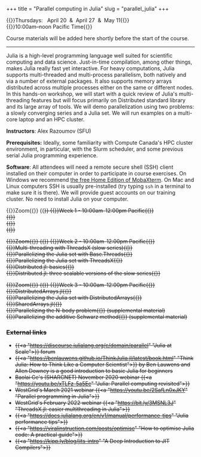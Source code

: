 +++
title = "Parallel computing in Julia"
slug = "parallel_julia"
+++

{{<cor>}}Thursdays: &nbsp; April 20 &nbsp;&&nbsp; April 27 &nbsp;&&nbsp; May 11{{</cor>}}\
{{<cgr>}}10:00am–noon Pacific Time{{</cgr>}}

Course materials will be added here shortly before the start of the course.

---

Julia is a high-level programming language well suited for scientific computing and data science. Just-in-time
compilation, among other things, makes Julia really fast yet interactive. For heavy computations, Julia supports
multi-threaded and multi-process parallelism, both natively and via a number of external packages. It also supports
memory arrays distributed across multiple processes either on the same or different nodes. In this hands-on workshop, we
will start with a quick review of Julia's multi-threading features but will focus primarily on Distributed standard
library and its large array of tools. We will demo parallelization using two problems: a slowly converging series and a
Julia set. We will run examples on a multi-core laptop and an HPC cluster.

**Instructors**: Alex Razoumov (SFU)

**Prerequisites:** Ideally, some familiarity with Compute Canada's HPC cluster environment, in particular, with
the Slurm scheduler, and some previous serial Julia programming experience.

**Software**: All attendees will need a remote secure shell (SSH) client installed on their computer in order
to participate in course exercises. On Windows we recommend [the free Home Edition of
MobaXterm](https://mobaxterm.mobatek.net/download.html). On Mac and Linux computers SSH is usually
pre-installed (try typing `ssh` in a terminal to make sure it is there). We will provide guest accounts on our
training cluster. No need to install Julia on your computer.





{{<cor>}}Zoom{{</cor>}} {{<s>}} {{<cgr>}}Week 1 - 10:00am-12:00pm Pacific{{</cgr>}} \
{{<linktitle url="../julia20230420/julia-01-intro-language" text="Introduction to Julia language">}}\
{{<linktitle url="../julia20230420/julia-02-intro-parallel" text="Intro to parallelism">}}\
{{<linktitle url="../julia20230420/julia-03-threads-slow-series" text="Multi-threading with Base.Threads (slow series)">}}

<!-- {{<cor>}}Zoom{{</cor>}} {{<s>}} {{<cgr>}}Week 1 - 10:00am-12:00pm Pacific{{</cgr>}} \ -->
<!-- {{<nolinktitle>}}Introduction to Julia language{{</nolinktitle>}} \ -->
<!-- {{<nolinktitle>}}Intro to parallelism{{</nolinktitle>}} \ -->
<!-- {{<nolinktitle>}}Multi-threading with Base.Threads (slow series){{</nolinktitle>}} \ -->
<!-- {{<nolinktitle>}}Multi-threading with ThreadsX (slow series){{</nolinktitle>}} -->






<!-- {{<cor>}}Zoom{{</cor>}} {{<s>}} {{<cgr>}}Week 2 - 10:00am-12:00pm Pacific{{</cgr>}} \ -->
<!-- {{<linktitle url="../julia20230420/julia-04-threadsx-slow-series" text="Multi-threading with ThreadsX (slow series)">}} -->
<!-- {{<linktitle url="../julia20230420/julia-05-threads-julia-set" text="Parallelizing the Julia set with Base.Threads">}}\ -->
<!-- {{<linktitle url="../julia20230420/julia-06-threadsx-julia-set" text="Parallelizing the Julia set with ThreadsX">}} \ -->
<!-- {{<linktitle url="../julia20230420/julia-07-distributed1" text="Distributed.jl: basics">}}\ -->
<!-- {{<linktitle url="../julia20230420/julia-08-distributed2" text="Distributed.jl: three scalable versions of the slow series">}} -->

{{<cor>}}Zoom{{</cor>}} {{<s>}} {{<cgr>}}Week 2 - 10:00am-12:00pm Pacific{{</cgr>}} \
{{<nolinktitle>}}Multi-threading with ThreadsX (slow series){{</nolinktitle>}} \
{{<nolinktitle>}}Parallelizing the Julia set with Base.Threads{{</nolinktitle>}} \
{{<nolinktitle>}}Parallelizing the Julia set with ThreadsX{{</nolinktitle>}} \
{{<nolinktitle>}}Distributed.jl: basics{{</nolinktitle>}} \
{{<nolinktitle>}}Distributed.jl: three scalable versions of the slow series{{</nolinktitle>}}






<!-- {{<cor>}}Zoom{{</cor>}} {{<s>}} {{<cgr>}}Week 3 - 10:00am-12:00pm Pacific{{</cgr>}} \ -->
<!-- {{<linktitle url="../julia20230420/julia-09-distributed-arrays" text="DistributedArrays.jl">}}\ -->
<!-- {{<linktitle url="../julia20230420/julia-10-distributed-julia-set" text="Parallelizing the Julia set with DistributedArrays">}}\ -->
<!-- {{<linktitle url="../julia20230420/julia-11-shared-arrays" text="SharedArrays.jl">}}\ -->
<!-- {{<linkoptional url="../julia20230420/julia-12-nbody" text="Parallelizing the N-body problem">}} (supplemental material)\ -->
<!-- {{<linkoptional url="../julia20230420/julia-13-asm" text="Parallelizing the additive Schwarz method">}} (supplemental material) -->

{{<cor>}}Zoom{{</cor>}} {{<s>}} {{<cgr>}}Week 3 - 10:00am-12:00pm Pacific{{</cgr>}} \
{{<nolinktitle>}}DistributedArrays.jl{{</nolinktitle>}} \
{{<nolinktitle>}}Parallelizing the Julia set with DistributedArrays{{</nolinktitle>}} \
{{<nolinktitle>}}SharedArrays.jl{{</nolinktitle>}} \
{{<nolinktitle>}}Parallelizing the N-body problem{{</nolinktitle>}} (supplemental material)\
{{<nolinktitle>}}Parallelizing the additive Schwarz method{{</nolinktitle>}} (supplemental material)




### External links

- {{<a "https://discourse.julialang.org/c/domain/parallel" "Julia at Scale">}} forum
- {{<a "https://benlauwens.github.io/ThinkJulia.jl/latest/book.html" "Think Julia: How to Think Like a Computer Scientist">}} by Ben Lauwens and Allen Downey is a good introduction to basic Julia for beginners
- Baolai Ge's (SHARCNET) November 2020 webinar {{<a "https://youtu.be/xTLFz-5a5Ec" "Julia: Parallel computing revisited">}}
- WestGrid's March 2021 webinar {{<a "https://youtu.be/2SafLn0xJKY" "Parallel programming in Julia">}}
- WestGrid's February 2022 webinar {{<a "https://bit.ly/3MSNL3J" "ThreadsX.jl: easier multithreading in Julia">}}
- {{<a "https://docs.julialang.org/en/v1/manual/performance-tips" "Julia performance tips">}}
- {{<a "https://viralinstruction.com/posts/optimise" "How to optimise Julia code: A practical guide">}}
- {{<a "https://kipp.ly/blog/jits-intro" "A Deep Introduction to JIT Compilers">}}
